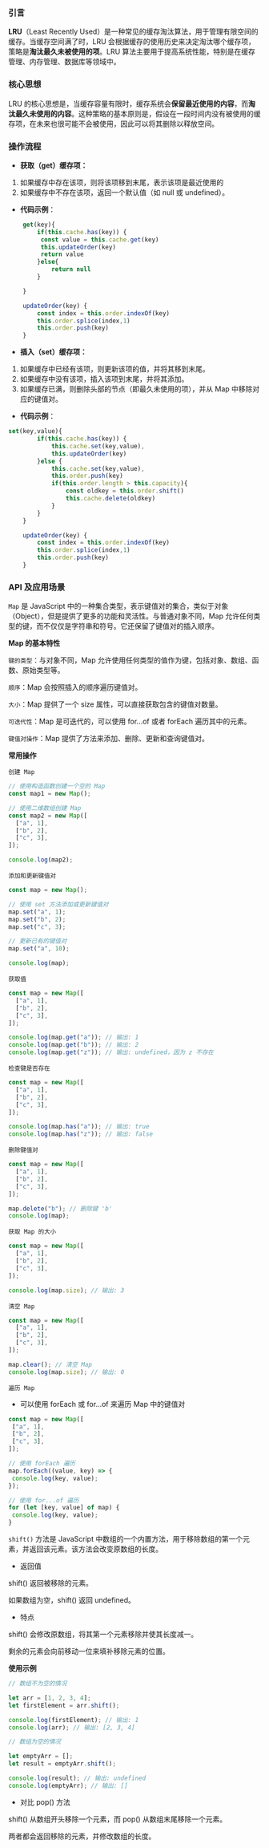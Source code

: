 ### 引言

**LRU**（Least Recently Used）是一种常见的缓存淘汰算法，用于管理有限空间的缓存。当缓存空间满了时，LRU 会根据缓存的使用历史来决定淘汰哪个缓存项，策略是**淘汰最久未被使用的项**。LRU 算法主要用于提高系统性能，特别是在缓存管理、内存管理、数据库等领域中。

### 核心思想

LRU 的核心思想是，当缓存容量有限时，缓存系统会**保留最近使用的内容**，而**淘汰最久未使用的内容**。这种策略的基本原则是，假设在一段时间内没有被使用的缓存项，在未来也很可能不会被使用，因此可以将其删除以释放空间。

### 操作流程

- **获取（get）缓存项：**

1. 如果缓存中存在该项，则将该项移到末尾，表示该项是最近使用的
2. 如果缓存中不存在该项，返回一个默认值（如 null 或 undefined）。

- **代码示例**：

```typescript
    get(key){
        if(this.cache.has(key)) {
         const value = this.cache.get(key)
         this.updateOrder(key)
         return value
        }else{
            return null
        }

    }

    updateOrder(key) {
        const index = this.order.indexOf(key)
        this.order.splice(index,1)
        this.order.push(key)
    }
```

- **插入（set）缓存项：**
1. 如果缓存中已经有该项，则更新该项的值，并将其移到末尾。
2. 如果缓存中没有该项，插入该项到末尾，并将其添加。
3. 如果缓存已满，则删除头部的节点（即最久未使用的项），并从 Map 中移除对应的键值对。

- **代码示例**：

```typescript
set(key,value){
        if(this.cache.has(key)) {
            this.cache.set(key,value),
            this.updateOrder(key)
        }else {
            this.cache.set(key,value),
            this.order.push(key)
            if(this.order.length > this.capacity){
                const oldkey = this.order.shift()
                this.cache.delete(oldkey)
            }
        }
    }

    updateOrder(key) {
        const index = this.order.indexOf(key)
        this.order.splice(index,1)
        this.order.push(key)
    }
```

### API 及应用场景

`Map` 是 JavaScript 中的一种集合类型，表示键值对的集合，类似于对象（Object），但是提供了更多的功能和灵活性。与普通对象不同，Map 允许任何类型的键，而不仅仅是字符串和符号。它还保留了键值对的插入顺序。

**Map 的基本特性**

`键的类型`：与对象不同，Map 允许使用任何类型的值作为键，包括对象、数组、函数、原始类型等。

`顺序`：Map 会按照插入的顺序遍历键值对。

`大小`：Map 提供了一个 size 属性，可以直接获取包含的键值对数量。

`可迭代性`：Map 是可迭代的，可以使用 for...of 或者 forEach 遍历其中的元素。

`键值对操作`：Map 提供了方法来添加、删除、更新和查询键值对。

**常用操作**

`创建 Map`

```typescript
// 使用构造函数创建一个空的 Map
const map1 = new Map();

// 使用二维数组创建 Map
const map2 = new Map([
  ["a", 1],
  ["b", 2],
  ["c", 3],
]);

console.log(map2);
```

`添加和更新键值对`

```typescript
const map = new Map();

// 使用 set 方法添加或更新键值对
map.set("a", 1);
map.set("b", 2);
map.set("c", 3);

// 更新已有的键值对
map.set("a", 10);

console.log(map);

```

`获取值`

```typescript
const map = new Map([
  ["a", 1],
  ["b", 2],
  ["c", 3],
]);

console.log(map.get("a")); // 输出: 1
console.log(map.get("b")); // 输出: 2
console.log(map.get("z")); // 输出: undefined，因为 z 不存在
```

`检查键是否存在`

```typescript
const map = new Map([
  ["a", 1],
  ["b", 2],
  ["c", 3],
]);

console.log(map.has("a")); // 输出: true
console.log(map.has("z")); // 输出: false
```

`删除键值对`

```typescript
const map = new Map([
  ["a", 1],
  ["b", 2],
  ["c", 3],
]);

map.delete("b"); // 删除键 'b'
console.log(map);
```

`获取 Map 的大小`
```typescript
const map = new Map([
  ["a", 1],
  ["b", 2],
  ["c", 3],
]);

console.log(map.size); // 输出: 3
```

`清空 Map`

```typescript
const map = new Map([
  ["a", 1],
  ["b", 2],
  ["c", 3],
]);

map.clear(); // 清空 Map
console.log(map.size); // 输出: 0
```

`遍历 Map`
 - 可以使用 forEach 或 for...of 来遍历 Map 中的键值对

 ```typescript
 const map = new Map([
  ["a", 1],
  ["b", 2],
  ["c", 3],
]);

// 使用 forEach 遍历
map.forEach((value, key) => {
  console.log(key, value);
});

// 使用 for...of 遍历
for (let [key, value] of map) {
  console.log(key, value);
}
 ```

`shift()` 方法是 JavaScript 中数组的一个内置方法，用于移除数组的第一个元素，并返回该元素。该方法会改变原数组的长度。

- 返回值

shift() 返回被移除的元素。

如果数组为空，shift() 返回 undefined。

- 特点

shift() 会修改原数组，将其第一个元素移除并使其长度减一。

剩余的元素会向前移动一位来填补移除元素的位置。

**使用示例**

```typescript
// 数组不为空的情况

let arr = [1, 2, 3, 4];
let firstElement = arr.shift();

console.log(firstElement); // 输出: 1
console.log(arr); // 输出: [2, 3, 4]

// 数组为空的情况

let emptyArr = [];
let result = emptyArr.shift();

console.log(result); // 输出: undefined
console.log(emptyArr); // 输出: []
```

- 对比 pop() 方法

shift() 从数组开头移除一个元素，而 pop() 从数组末尾移除一个元素。

两者都会返回移除的元素，并修改数组的长度。


